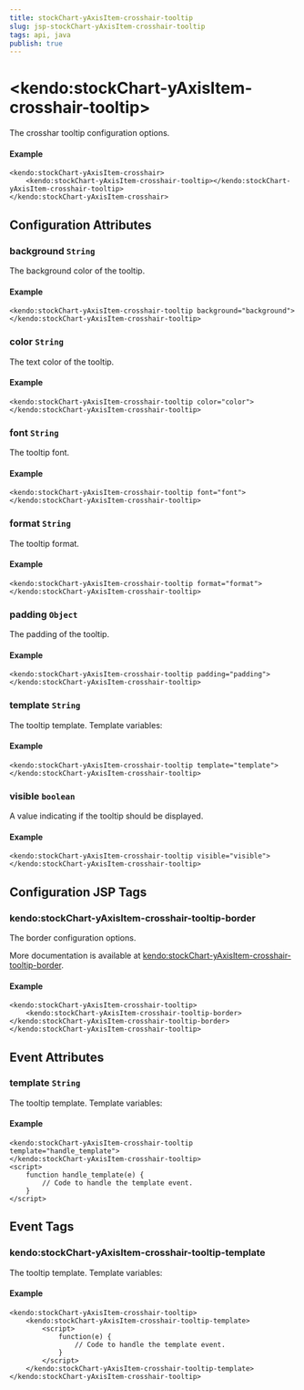 ```yaml
---
title: stockChart-yAxisItem-crosshair-tooltip
slug: jsp-stockChart-yAxisItem-crosshair-tooltip
tags: api, java
publish: true
---
```


# \<kendo:stockChart-yAxisItem-crosshair-tooltip\>

The crosshar tooltip configuration options.

#### Example
    <kendo:stockChart-yAxisItem-crosshair>
        <kendo:stockChart-yAxisItem-crosshair-tooltip></kendo:stockChart-yAxisItem-crosshair-tooltip>
    </kendo:stockChart-yAxisItem-crosshair>

## Configuration Attributes

### background `String`

The background color of the tooltip.

#### Example
    <kendo:stockChart-yAxisItem-crosshair-tooltip background="background">
    </kendo:stockChart-yAxisItem-crosshair-tooltip>

### color `String`

The text color of the tooltip.

#### Example
    <kendo:stockChart-yAxisItem-crosshair-tooltip color="color">
    </kendo:stockChart-yAxisItem-crosshair-tooltip>

### font `String`

The tooltip font.

#### Example
    <kendo:stockChart-yAxisItem-crosshair-tooltip font="font">
    </kendo:stockChart-yAxisItem-crosshair-tooltip>

### format `String`

The tooltip format.

#### Example
    <kendo:stockChart-yAxisItem-crosshair-tooltip format="format">
    </kendo:stockChart-yAxisItem-crosshair-tooltip>

### padding `Object`

The padding of the tooltip.

#### Example
    <kendo:stockChart-yAxisItem-crosshair-tooltip padding="padding">
    </kendo:stockChart-yAxisItem-crosshair-tooltip>

### template `String`

The tooltip template.
Template variables:

#### Example
    <kendo:stockChart-yAxisItem-crosshair-tooltip template="template">
    </kendo:stockChart-yAxisItem-crosshair-tooltip>

### visible `boolean`

A value indicating if the tooltip should be displayed.

#### Example
    <kendo:stockChart-yAxisItem-crosshair-tooltip visible="visible">
    </kendo:stockChart-yAxisItem-crosshair-tooltip>


##  Configuration JSP Tags

### kendo:stockChart-yAxisItem-crosshair-tooltip-border

The border configuration options.

More documentation is available at [kendo:stockChart-yAxisItem-crosshair-tooltip-border](stockchart/yaxisitem-crosshair-tooltip-border).

#### Example

    <kendo:stockChart-yAxisItem-crosshair-tooltip>
        <kendo:stockChart-yAxisItem-crosshair-tooltip-border></kendo:stockChart-yAxisItem-crosshair-tooltip-border>
    </kendo:stockChart-yAxisItem-crosshair-tooltip>


## Event Attributes

### template `String`

The tooltip template.
Template variables:


#### Example
    <kendo:stockChart-yAxisItem-crosshair-tooltip template="handle_template">
    </kendo:stockChart-yAxisItem-crosshair-tooltip>
    <script>
        function handle_template(e) {
            // Code to handle the template event.
        }
    </script>

## Event Tags

### kendo:stockChart-yAxisItem-crosshair-tooltip-template

The tooltip template.
Template variables:


#### Example
    <kendo:stockChart-yAxisItem-crosshair-tooltip>
        <kendo:stockChart-yAxisItem-crosshair-tooltip-template>
            <script>
                function(e) {
                    // Code to handle the template event.
                }
            </script>
        </kendo:stockChart-yAxisItem-crosshair-tooltip-template>
    </kendo:stockChart-yAxisItem-crosshair-tooltip>

